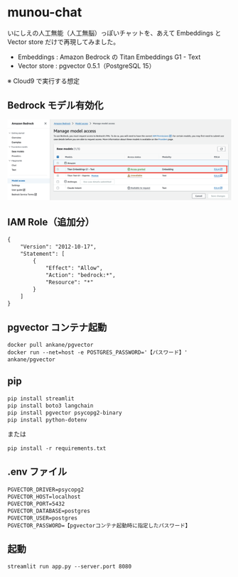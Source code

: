 # munou-chat

いにしえの人工無能（人工無脳）っぽいチャットを、あえて Embeddings と Vector store だけで再現してみました。

- Embeddings : Amazon Bedrock の Titan Embeddings G1 - Text
- Vector store : pgvector 0.5.1（PostgreSQL 15）

※ Cloud9 で実行する想定

## Bedrock モデル有効化

![マネージドコンソール](enable_titan.png "マネージドコンソール")

## IAM Role（追加分）

```json:
{
    "Version": "2012-10-17",
    "Statement": [
        {
            "Effect": "Allow",
            "Action": "bedrock:*",
            "Resource": "*"
        }
    ]
}
```

## pgvector コンテナ起動

```sh:
docker pull ankane/pgvector
docker run --net=host -e POSTGRES_PASSWORD='【パスワード】' ankane/pgvector
```

## pip

```sh:
pip install streamlit
pip install boto3 langchain
pip install pgvector psycopg2-binary
pip install python-dotenv
```

または

```sh:
pip install -r requirements.txt
```

## .env ファイル

```text:
PGVECTOR_DRIVER=psycopg2
PGVECTOR_HOST=localhost
PGVECTOR_PORT=5432
PGVECTOR_DATABASE=postgres
PGVECTOR_USER=postgres
PGVECTOR_PASSWORD=【pgvectorコンテナ起動時に指定したパスワード】
```

## 起動

```sh:
streamlit run app.py --server.port 8080
```
